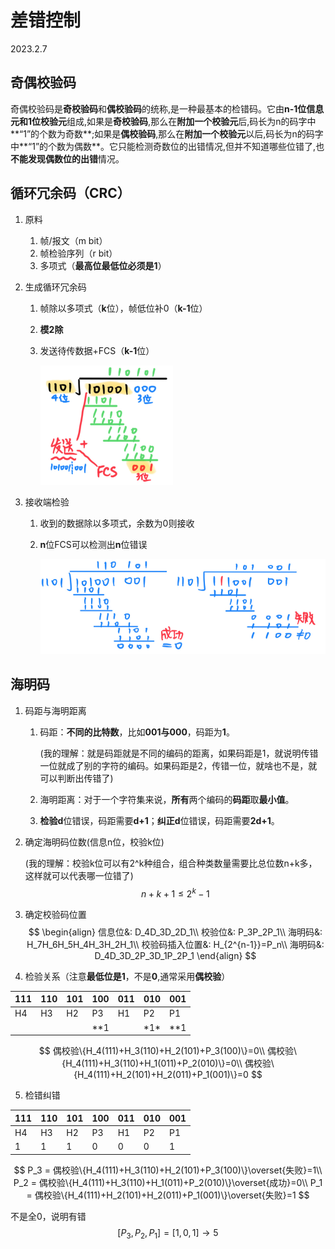 # 差错控制

2023.2.7

## 奇偶校验码

奇偶校验码是**奇校验码**和**偶校验码**的统称,是一种最基本的检错码。它由**n-1位信息元和1位校验元**组成,如果是**奇校验码**,那么在**附加一个校验元**后,码长为n的码字中**“1”的个数为奇数**;如果是**偶校验码**,那么在**附加一个校验元**以后,码长为n的码字中**“1”的个数为偶数**。它只能检测奇数位的出错情况,但并不知道哪些位错了,也**不能发现偶数位的出错**情况。

## 循环冗余码（CRC）

1. 原料
   1. 帧/报文（m bit）
   2. 帧检验序列（r bit）
   3. 多项式（**最高位最低位必须是1**）
   
2. 生成循环冗余码
   1. 帧除以多项式（**k**位），帧低位补0（**k-1**位）
   
   2. **模2除**
   
   3. 发送待传数据+FCS（**k-1**位）
   
      <img src="resources/图片1.png" alt="图片1" style="zoom:50%;" />

3. 接收端检验

   1. 收到的数据除以多项式，余数为0则接收

   2. **n**位FCS可以检测出**n**位错误

      <img src="resources/图片2.png" alt="图片2" style="zoom:67%;" />

## 海明码

1. 码距与海明距离

   1. 码距：**不同的⽐特数**，⽐如**001与000**，码距为**1**。

      (我的理解：就是码距就是不同的编码的距离，如果码距是1，就说明传错⼀位就成了别的字符的编码。如果码距是2，传错⼀位，就啥也不是，就可以判断出传错了)

   2. 海明距离：对于⼀个字符集来说，**所有**两个编码的**码距**取**最⼩值**。

   3. **检验d**位错误，码距需要**d+1**；**纠正d**位错误，码距需要**2d+1**。

2. 确定海明码位数(信息n位，校验k位)

   (我的理解：校验k位可以有2^k种组合，组合种类数量需要⽐总位数n+k多，这样就可以代表哪⼀位错了)
   $$
   n+k+1≤2^k-1
   $$
   

3. 确定校验码位置
   $$
   \begin{align}
   信息位&: D_4D_3D_2D_1\\
   校验位&: P_3P_2P_1\\
   海明码&: H_7H_6H_5H_4H_3H_2H_1\\
   校验码插入位置&: H_{2^{n-1}}=P_n\\
   海明码&: D_4D_3D_2P_3D_1P_2P_1
   \end{align}
   $$
   

4. 检验关系（注意**最低位是1**，不是**0**,通常采⽤**偶校验**）

| 111  | 110  | 101  | 100  | 011  | 010   | 001  |
| ---- | ---- | ---- | ---- | ---- | ----- | ---- |
| H4   | H3   | H2   | P3   | H1   | P2    | P1   |
|      |      |      | **1  |      | \*1\* | **1  |

$$
偶校验\{H_4(111)+H_3(110)+H_2(101)+P_3(100)\}=0\\
偶校验\{H_4(111)+H_3(110)+H_1(011)+P_2(010)\}=0\\
偶校验\{H_4(111)+H_2(101)+H_2(011)+P_1(001)\}=0
$$

5. 检错纠错

| 111  | 110  | 101  | 100  | 011  | 010  | 001  |
| ---- | ---- | ---- | ---- | ---- | ---- | ---- |
| H4   | H3   | H2   | P3   | H1   | P2   | P1   |
| 1    | 1    | 1    | 0    | 0    | 0    | 1    |

$$
P_3 = 偶校验\{H_4(111)+H_3(110)+H_2(101)+P_3(100)\}\overset{失败}=1\\
P_2 = 偶校验\{H_4(111)+H_3(110)+H_1(011)+P_2(010)\}\overset{成功}=0\\
P_1 = 偶校验\{H_4(111)+H_2(101)+H_2(011)+P_1(001)\}\overset{失败}=1
$$

不是全0，说明有错
$$
[P_3,P_2,P_1]=[1,0,1]\to 5
$$
